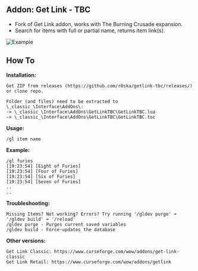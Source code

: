 ## Addon: Get Link - TBC

- Fork of Get Link addon, works with The Burning Crusade expansion. 
- Search for items with full or partial name, returns item link(s).  

![Example](https://i.imgur.com/ydjzZNk.png)
  
## How To    
**Installation:**  
```
Get ZIP from releases (https://github.com/r0ska/getlink-tbc/releases/) or clone repo. 

Folder (and files) need to be extracted to \_classic_\Interface\AddOns\:
-> \_classic_\Interface\AddOns\GetLinkTBC\GetLinkTBC.lua 
-> \_classic_\Interface\AddOns\GetLinkTBC\GetLinkTBC.toc
```

**Usage:**
```
/gl item name
```

**Example:**
```
/gl furies
[19:23:54] [Eight of Furies]
[19:23:54] [Four of Furies]
[19:23:54] [Six of Furies]
[19:23:54] [Seven of Furies]
..
..
```

**Troubleshooting:**
```
Missing Items? Not working? Errors? Try running '/gldev purge' ➡️ '/gldev build' ➡️ '/reload'
/gldev purge - Purges current saved variables
/gldev build - Force-updates the database
```

**Other versions:**
```
Get Link Classic: https://www.curseforge.com/wow/addons/get-link-classic
Get Link Retail: https://www.curseforge.com/wow/addons/getlink
```
